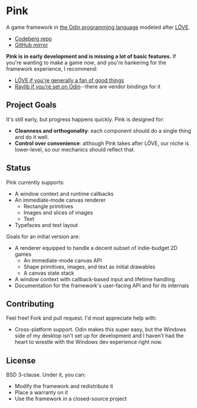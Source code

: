 # Pink

A game framework in [the Odin programming language](https://odin-lang.org) modeled after [LÖVE](https://love2d.org).

* [Codeberg repo](https://codeberg.org/spindlebink/pink)
* [GitHub mirror](https://github.com/spindlebink/pink)

**Pink is in early development and is missing a lot of basic features.** If you're wanting to make a game *now*, and you're hankering for the framework experience, I recommend:

* [LÖVE if you're generally a fan of good things](https://love2d.org)
* [Raylib if you're set on Odin](https://pkg.odin-lang.org/vendor/raylib/)--there are vendor bindings for it

## Project Goals

It's still early, but progress happens quickly. Pink is designed for:

* **Cleanness and orthogonality**: each component should do a single thing and do it well.
* **Control over convenience**: although Pink takes after LÖVE, our niche is lower-level, so our mechanics should reflect that.

## Status

Pink currently supports:

* A window context and runtime callbacks
* An immediate-mode canvas renderer
  * Rectangle primitives
  * Images and slices of images
  * Text
* Typefaces and text layout

Goals for an initial version are:

* A renderer equipped to handle a decent subset of indie-budget 2D games
  * An immediate-mode canvas API
  * Shape primitives, images, and text as initial drawables
  * A canvas state stack
* A window context with callback-based input and lifetime handling
* Documentation for the framework's user-facing API and for its internals

## Contributing

Feel free! Fork and pull request. I'd most appreciate help with:

* Cross-platform support. Odin makes this super easy, but the Windows side of my desktop isn't set up for development and I haven't had the heart to wrestle with the Windows dev experience right now.

## License

BSD 3-clause. Under it, you can:
* Modify the framework and redistribute it
* Place a warranty on it
* Use the framework in a closed-source project
